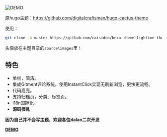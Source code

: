 ![DEMO](https://wx2.sinaimg.cn/large/005zWjpngy1frnimy8mbmj30pp0g340k)

原hugo主题：https://github.com/digitalcraftsman/hugo-cactus-theme



使用：

```bash
git clone -b master https://github.com/caisiduo/hexo-theme-lightime themes/lightime
```

头像放在主题目录的`source\images`里！



## 特色

- 单栏，简洁。
- 集成Gitment评论系统。使用InstantClick实现无刷新浏览，更快更流畅。
- 代码高亮。
- 支持归档页，分类、标签页。
- i18n国际化。
- **源码很乱**



**因为自己并不会写主题，欢迎各位dalao二次开发**



**[DEMO](https://caisiduo.github.io)**
